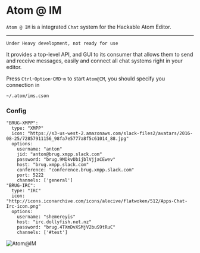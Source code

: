 # Atom @ IM

`Atom @ IM` is a integrated `Chat` system for the Hackable Atom Editor.

 ----

    Under Heavy development, not ready for use

It provides a top-level API, and GUI to its consumer that allows them to send and receive
messages, easily and connect all chat systems right in your editor.

Press `Ctrl`-`Option`-`CMD`-`m` to start `Atom@IM`,  you should specify you connection in

`~/.atom/ims.cson`

### Config

```cscon
"BRUG-XMPP":
  type: "XMPP"
  icon: "https://s3-us-west-2.amazonaws.com/slack-files2/avatars/2016-08-25/72857911156_98fa7e5777a8f5c61014_88.jpg"
  options:
    username: "anton"
    jid: "anton@brug.xmpp.slack.com"
    password: "brug.9MDkvDbijblVjjaCEwev"
    host: "brug.xmpp.slack.com"
    conference: "conference.brug.xmpp.slack.com"
    port: 5222
    channels: ['general']
"BRUG-IRC":
  type: "IRC"
  icon: "http://icons.iconarchive.com/icons/alecive/flatwoken/512/Apps-Chat-Irc-icon.png"
  options:
    username: "shemereyis"
    host: "irc.dollyfish.net.nz"
    password: "brug.4TXmDvXSMjV2buS9tRuC"
    channels: ['#test']
```

![Atom@IM](https://cloud.githubusercontent.com/assets/31591/18161000/ab04e8b8-7038-11e6-82ec-7d482e7ed82a.png)
